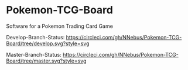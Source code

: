 # Pokemon-TCG-Board
Software for a Pokemon Trading Card Game


Develop-Branch-Status:
https://circleci.com/gh/NNebus/Pokemon-TCG-Board/tree/develop.svg?style=svg

Master-Branch-Status:
https://circleci.com/gh/NNebus/Pokemon-TCG-Board/tree/master.svg?style=svg